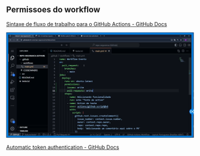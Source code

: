 ## Permissoes do workflow

[Sintaxe de fluxo de trabalho para o GitHub Actions - GitHub Docs](https://docs.github.com/pt/actions/writing-workflows/workflow-syntax-for-github-actions#permissions)

![](assets/Pasted%20image%2020240920193318.png)

[Automatic token authentication - GitHub Docs](https://docs.github.com/en/actions/security-guides/automatic-token-authentication)
